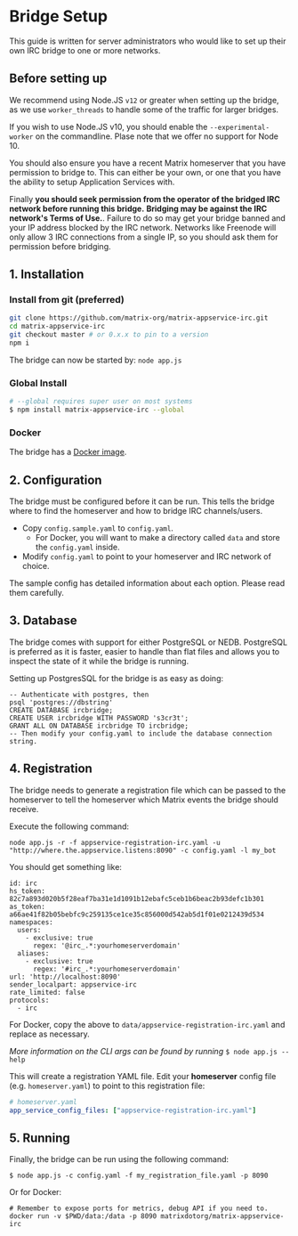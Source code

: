 # Bridge Setup

This guide is written for server administrators who would like to set up their own IRC bridge to one or more networks.

## Before setting up

We recommend using Node.JS `v12` or greater when setting up the bridge, as we use `worker_threads` to handle 
some of the traffic for larger bridges.

If you wish to use Node.JS v10, you should enable the `--experimental-worker` on the commandline.
Plase note that we offer no support for Node 10.

You should also ensure you have a recent Matrix homeserver that you have permission to bridge to. This can 
either be your own, or one that you have the ability to setup Application Services with.

Finally **you should seek permission from the operator of the bridged IRC network before running this bridge.**
**Bridging may be against the IRC network's Terms of Use.**. Failure to do so may get your bridge banned and 
your IP address blocked by the IRC network. Networks like Freenode will only allow 3 IRC connections from a 
single IP, so you should ask them for permission before bridging.


## 1. Installation

### Install from git (preferred)

```sh
git clone https://github.com/matrix-org/matrix-appservice-irc.git
cd matrix-appservice-irc
git checkout master # or 0.x.x to pin to a version
npm i
```

The bridge can now be started by: `node app.js`

### Global Install

```sh
# --global requires super user on most systems
$ npm install matrix-appservice-irc --global
```

### Docker

The bridge has a [Docker image](https://hub.docker.com/r/matrixdotorg/matrix-appservice-irc).

## 2. Configuration

The bridge must be configured before it can be run. This tells the bridge where to find the homeserver
and how to bridge IRC channels/users.

 - Copy `config.sample.yaml` to `config.yaml`.
   - For Docker, you will want to make a directory called `data` and store the `config.yaml` inside.
 - Modify `config.yaml` to point to your homeserver and IRC network of choice.

The sample config has detailed information about each option. Please read them carefully.

## 3. Database

The bridge comes with support for either PostgreSQL or NEDB. PostgreSQL is preferred as it is faster,
easier to handle than flat files and allows you to inspect the state of it while the bridge is running.

Setting up PostgresSQL for the bridge is as easy as doing:

```postgres
-- Authenticate with postgres, then
psql 'postgres://dbstring'
CREATE DATABASE ircbridge;
CREATE USER ircbridge WITH PASSWORD 's3cr3t';
GRANT ALL ON DATABASE ircbridge TO ircbridge;
-- Then modify your config.yaml to include the database connection string.
```

## 4. Registration

The bridge needs to generate a registration file which can be passed to the homeserver to tell the
homeserver which Matrix events the bridge should receive.

Execute the following command:

```
node app.js -r -f appservice-registration-irc.yaml -u "http://where.the.appservice.listens:8090" -c config.yaml -l my_bot
```

You should get something like:
```
id: irc
hs_token: 82c7a893d020b5f28eaf7ba31e1d1091b12ebafc5ceb1b6beac2b93defc1b301
as_token: a66ae41f82b05bebfc9c259135ce1ce35c856000d542ab5d1f01e0212439d534
namespaces:
  users:
    - exclusive: true
      regex: '@irc_.*:yourhomeserverdomain'
  aliases:
    - exclusive: true
      regex: '#irc_.*:yourhomeserverdomain'
url: 'http://localhost:8090'
sender_localpart: appservice-irc
rate_limited: false
protocols:
  - irc
```

For Docker, copy the above to `data/appservice-registration-irc.yaml` and replace as necessary.

*More information on the CLI args can be found by running* `$ node app.js --help`

This will create a registration YAML file. Edit your **homeserver** config file (e.g. `homeserver.yaml`) to
point to this registration file:

```yaml
# homeserver.yaml
app_service_config_files: ["appservice-registration-irc.yaml"]
```

## 5. Running
Finally, the bridge can be run using the following command:

```
$ node app.js -c config.yaml -f my_registration_file.yaml -p 8090
```

Or for Docker:

```
# Remember to expose ports for metrics, debug API if you need to.
docker run -v $PWD/data:/data -p 8090 matrixdotorg/matrix-appservice-irc
```
